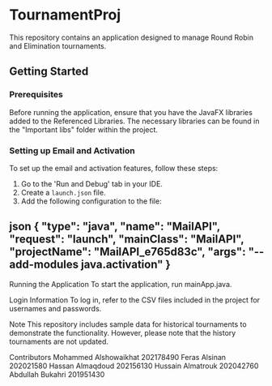 # TournamentProj

This repository contains an application designed to manage Round Robin and Elimination tournaments.

## Getting Started

### Prerequisites

Before running the application, ensure that you have the JavaFX libraries added to the Referenced Libraries. The necessary libraries can be found in the "Important libs" folder within the project.

### Setting up Email and Activation

To set up the email and activation features, follow these steps:

1. Go to the 'Run and Debug' tab in your IDE.
2. Create a `launch.json` file.
3. Add the following configuration to the file:

json
{
    "type": "java",
    "name": "MailAPI",
    "request": "launch",
    "mainClass": "MailAPI",
    "projectName": "MailAPI_e765d83c",
    "args": "--add-modules java.activation"
}
-------------------------------------------
Running the Application
To start the application, run mainApp.java.

Login Information
To log in, refer to the CSV files included in the project for usernames and passwords.

Note
This repository includes sample data for historical tournaments to demonstrate the functionality. However, please note that the history tournaments are not updated.

Contributors
Mohammed Alshowaikhat 202178490
Feras Alsinan 202021580
Hassan Almaqdoud 202156130
Hussain Almatrouk 202042760
Abdullah Bukahri 201951430
